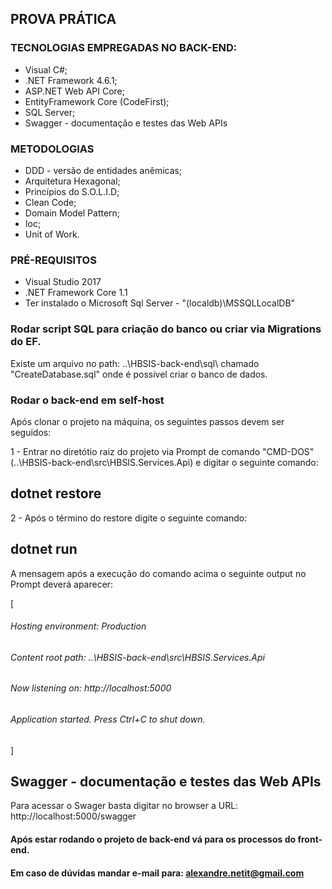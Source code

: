 ## PROVA PRÁTICA 

### TECNOLOGIAS EMPREGADAS NO BACK-END:
- Visual C#;
- .NET Framework 4.6.1;
- ASP.NET Web API Core;
- EntityFramework Core (CodeFirst);
- SQL Server;
- Swagger - documentação e testes das Web APIs

### METODOLOGIAS
- DDD - versão de entidades anêmicas;
- Arquitetura Hexagonal;
- Princípios do S.O.L.I.D;
- Clean Code;
- Domain Model Pattern;
- Ioc;
- Unit of Work.

### PRÉ-REQUISITOS
- Visual Studio 2017
- .NET Framework Core 1.1
- Ter instalado o Microsoft Sql Server - "(localdb)\MSSQLLocalDB"

### Rodar script SQL para criação do banco ou criar via Migrations do EF.
Existe um arquivo no path: ..\HBSIS-back-end\sql\ chamado "CreateDatabase.sql" onde é possível criar o banco de dados.

### Rodar o back-end em self-host

Após clonar o projeto na máquina, os seguintes passos devem ser seguidos:

1 - Entrar no diretótio raiz do projeto via Prompt de comando "CMD-DOS" (..\HBSIS-back-end\src\HBSIS.Services.Api) e digitar o seguinte comando:

## dotnet restore

2 - Após o término do restore digite o seguinte comando:

## dotnet run

A mensagem após a execução do comando acima o seguinte output no Prompt deverá aparecer: 

[
###### Hosting environment: Production
###### Content root path: ..\HBSIS-back-end\src\HBSIS.Services.Api
###### Now listening on: http://localhost:5000
###### Application started. Press Ctrl+C to shut down.
]

## Swagger - documentação e testes das Web APIs
Para acessar o Swager basta digitar no browser a URL: http://localhost:5000/swagger

#### Após estar rodando o projeto de back-end vá para os processos do front-end.

#### Em caso de dúvidas mandar e-mail para: alexandre.netit@gmail.com

